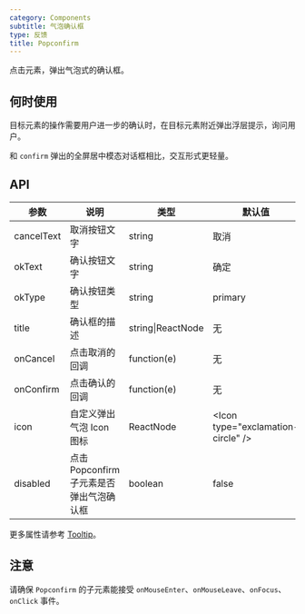 ```yaml
---
category: Components
subtitle: 气泡确认框
type: 反馈
title: Popconfirm
---
```


点击元素，弹出气泡式的确认框。

## 何时使用

目标元素的操作需要用户进一步的确认时，在目标元素附近弹出浮层提示，询问用户。

和 `confirm` 弹出的全屏居中模态对话框相比，交互形式更轻量。

## API

| 参数 | 说明 | 类型 | 默认值 | 版本 |
| --- | --- | --- | --- | --- |
| cancelText | 取消按钮文字 | string | 取消 | 3.0.0 |
| okText | 确认按钮文字 | string | 确定 | 3.0.0 |
| okType | 确认按钮类型 | string | primary | 3.0.0 |
| title | 确认框的描述 | string\|ReactNode | 无 | 3.0.0 |
| onCancel | 点击取消的回调 | function(e) | 无 | 3.0.0 |
| onConfirm | 点击确认的回调 | function(e) | 无 | 3.0.0 |
| icon | 自定义弹出气泡 Icon 图标 | ReactNode | &lt;Icon type="exclamation-circle" /&gt; | 3.8.0 |
| disabled | 点击 Popconfirm 子元素是否弹出气泡确认框 | boolean | false | 3.19.8 |

更多属性请参考 [Tooltip](/components/tooltip/#API)。

## 注意

请确保 `Popconfirm` 的子元素能接受 `onMouseEnter`、`onMouseLeave`、`onFocus`、`onClick` 事件。
